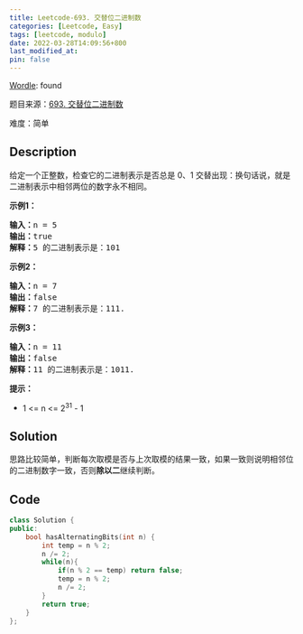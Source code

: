 ```yaml
---
title: Leetcode-693. 交替位二进制数
categories: [Leetcode, Easy]
tags: [leetcode, modulo]
date: 2022-03-28T14:09:56+800
last_modified_at: 
pin: false
---
```


[Wordle](https://www.nytimes.com/games/wordle/index.html): found

题目来源：[693. 交替位二进制数](https://leetcode-cn.com/problems/binary-number-with-alternating-bits/)

难度：简单

## Description

给定一个正整数，检查它的二进制表示是否总是 0、1 交替出现：换句话说，就是二进制表示中相邻两位的数字永不相同。


**示例1：**

<pre>
<strong>输入：</strong>n = 5
<strong>输出：</strong>true
<strong>解释：</strong>5 的二进制表示是：101
</pre>

**示例2：**

<pre>
<strong>输入：</strong>n = 7
<strong>输出：</strong>false
<strong>解释：</strong>7 的二进制表示是：111.
</pre>

**示例3：**

<pre>
<strong>输入：</strong>n = 11
<strong>输出：</strong>false
<strong>解释：</strong>11 的二进制表示是：1011.
</pre>

**提示：**

- 1 <= n <= 2<sup>31</sup> - 1


## Solution

思路比较简单，判断每次取模是否与上次取模的结果一致，如果一致则说明相邻位的二进制数字一致，否则**除以二**继续判断。


## Code
```c++
class Solution {
public:
    bool hasAlternatingBits(int n) {
        int temp = n % 2;
        n /= 2;
        while(n){
            if(n % 2 == temp) return false;
            temp = n % 2;
            n /= 2;
        }
        return true;
    }
};
```
